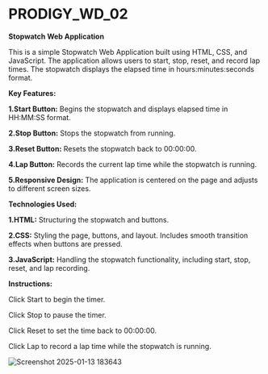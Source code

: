 # PRODIGY_WD_02
**Stopwatch Web Application**

This is a simple Stopwatch Web Application built using HTML, CSS, and JavaScript. The application allows users to start, stop, reset, and record lap times. The stopwatch displays the elapsed time in hours:minutes:seconds format.

**Key Features:**

**1.Start Button:** Begins the stopwatch and displays elapsed time in HH:MM:SS format.

**2.Stop Button:** Stops the stopwatch from running.

**3.Reset Button:** Resets the stopwatch back to 00:00:00.

**4.Lap Button:** Records the current lap time while the stopwatch is running.

**5.Responsive Design:** The application is centered on the page and adjusts to different screen sizes.

**Technologies Used:**

**1.HTML:** Structuring the stopwatch and buttons.

**2.CSS:** Styling the page, buttons, and layout. Includes smooth transition effects when buttons are pressed.

**3.JavaScript:** Handling the stopwatch functionality, including start, stop, reset, and lap recording.

**Instructions:**

Click Start to begin the timer.

Click Stop to pause the timer.

Click Reset to set the time back to 00:00:00.

Click Lap to record a lap time while the stopwatch is running.

![Screenshot 2025-01-13 183643](https://github.com/user-attachments/assets/e5fd9a87-c355-43cc-802e-058d258e5e98)



